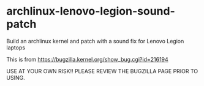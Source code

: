 # archlinux-lenovo-legion-sound-patch
Build an archlinux kernel and patch with a sound fix for Lenovo Legion laptops


This is from https://bugzilla.kernel.org/show_bug.cgi?id=216194

USE AT YOUR OWN RISK!! PLEASE REVIEW THE BUGZILLA PAGE PRIOR TO USING.
